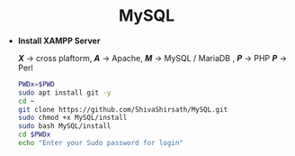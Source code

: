 <h1 align=center>MySQL</h1>

+ **Install XAMPP Server**

  _**X**_ -> cross plaftorm,
  _**A**_ -> Apache,
  _**M**_ -> MySQL / MariaDB , 
  _**P**_ -> PHP
  _**P**_ -> Perl
  ```bash
  PWDx=$PWD
  sudo apt install git -y
  cd ~
  git clone https://github.com/ShivaShirsath/MySQL.git
  sudo chmod +x MySQL/install
  sudo bash MySQL/install
  cd $PWDx
  echo "Enter your Sudo password for login"
  ```


